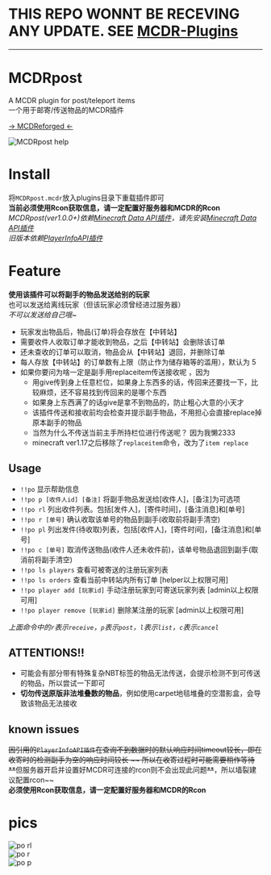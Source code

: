# **THIS REPO WONNT BE RECEVING ANY UPDATE. SEE [MCDR-Plugins](https://github.com/xieyuen/MCDR-Plugins)**

-------

# MCDRpost

A MCDR plugin for post/teleport items  
一个用于邮寄/传送物品的MCDR插件  

[-> MCDReforged <-](https://github.com/Fallen-Breath/MCDReforged)

![MCDRpost help](https://s1.ax1x.com/2020/04/16/Jk8ysP.png)

# Install

将`MCDRpost.mcdr`放入plugins目录下重载插件即可  
**当前必须使用Rcon获取信息，请一定配置好服务器和MCDR的Rcon**  
*MCDRpost(ver1.0.0+)依赖[Minecraft Data API插件](https://github.com/MCDReforged/MinecraftDataAPI)，请先安装[Minecraft Data API插件](https://github.com/MCDReforged/MinecraftDataAPI)*  
*旧版本依赖[PlayerInfoAPI插件](https://github.com/TISUnion/PlayerInfoAPI)*  
# Feature

**使用该插件可以将副手的物品发送给别的玩家**  
也可以发送给离线玩家（但该玩家必须曾经进过服务器）  
*不可以发送给自己哦~*  

- 玩家发出物品后，物品(订单)将会存放在【中转站】
- 需要收件人收取订单才能收到物品，之后【中转站】会删除该订单
- 还未查收的订单可以取消，物品会从【中转站】退回，并删除订单
- 每人存放【中转站】的订单数有上限（防止作为储存箱等的滥用），默认为 5  
- 如果你要问为啥一定是副手用replaceitem传送接收呢 ，因为
    - 用give传到身上任意栏位，如果身上东西多的话，传回来还要找一下，比较麻烦，还不容易找到传回来的是哪个东西
    - 如果身上东西满了的话give是拿不到物品的，防止粗心大意的小天才
    - 该插件传送和接收前均会检查并提示副手物品，不用担心会直接replace掉原本副手的物品
    - 当然为什么不传送当前主手所持栏位进行传送呢？ 因为我懒2333
    - minecraft ver1.17之后移除了`replaceitem`命令，改为了`item replace`

## Usage

- `!!po` 显示帮助信息
- `!!po p [收件人id] [备注]` 将副手物品发送给[收件人]，[备注]为可选项
- `!!po rl` 列出收件列表。包括[发件人]，[寄件时间]，[备注消息]和[单号]
- `!!po r [单号]` 确认收取该单号的物品到副手(收取前将副手清空)
- `!!po pl` 列出发件(待收取)列表，包括[收件人]，[寄件时间]，[备注消息]和[单号]
- `!!po c [单号]` 取消传送物品(收件人还未收件前)，该单号物品退回到副手(取消前将副手清空)
- `!!po ls players` 查看可被寄送的注册玩家列表 
- `!!po ls orders` 查看当前中转站内所有订单 [helper以上权限可用]
- `!!po player add [玩家id]` 手动注册玩家到可寄送玩家列表 [admin以上权限可用]
- `!!po player remove [玩家id]` 删除某注册的玩家 [admin以上权限可用]
  
*上面命令中的`r`表示`receive`，`p`表示`post`，`l`表示`list`，`c`表示`cancel`*  

## ATTENTIONS!!

- 可能会有部分带有特殊复杂NBT标签的物品无法传送，会提示检测不到可传送的物品，所以尝试一下即可
- **切勿传送原版非法堆叠数的物品**，例如使用carpet地毯堆叠的空潜影盒，会导致该物品无法接收
  
## known issues
~~因引用的`PlayerInfoAPI插件`在查询不到数据时的默认响应时间timeout较长，即在收寄时的检测副手为空的响应时间较长  ~~
~~所以在收寄过程时可能需要稍作等待~~
**~~但服务器开启并设置好MCDR可连接的rcon则不会出现此问题~~**~~，所以墙裂建议配置rcon~~  
**必须使用Rcon获取信息，请一定配置好服务器和MCDR的Rcon**

# pics

![po rl](https://s1.ax1x.com/2020/04/16/Jk0WnJ.png)  
![po r](https://s1.ax1x.com/2020/04/16/Jk0fB9.png)  
![po p](https://s1.ax1x.com/2020/04/16/Jk02X4.png)  
